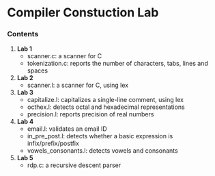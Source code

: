 # Compiler Constuction Lab

### Contents
1. **Lab 1**
   - scanner.c: a scanner for C
   - tokenization.c: reports the number of characters, tabs, lines and spaces
2. **Lab 2**
   - scanner.l: a scanner for C, using lex
3. **Lab 3**
   - capitalize.l: capitalizes a single-line comment, using lex
   - octhex.l: detects octal and hexadecimal representations
   - precision.l: reports precision of real numbers
4. **Lab 4**
   - email.l: validates an email ID
   - in_pre_post.l: detects whether a basic expression is infix/prefix/postfix
   - vowels_consonants.l: detects vowels and consonants
5. **Lab 5**
   - rdp.c: a recursive descent parser
